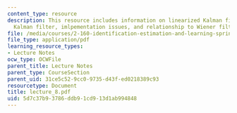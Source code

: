 ```yaml
---
content_type: resource
description: This resource includes information on linearized Kalman filter, extended
  Kalman filter, imlpementation issues, and relationship to Wiener filter.
file: /media/courses/2-160-identification-estimation-and-learning-spring-2006/5d7c37b93786ddb91cd913d1ab994848_lecture_8.pdf
file_type: application/pdf
learning_resource_types:
- Lecture Notes
ocw_type: OCWFile
parent_title: Lecture Notes
parent_type: CourseSection
parent_uid: 31ce5c52-9cc0-9735-d43f-ed0218389c93
resourcetype: Document
title: lecture_8.pdf
uid: 5d7c37b9-3786-ddb9-1cd9-13d1ab994848
---
```

